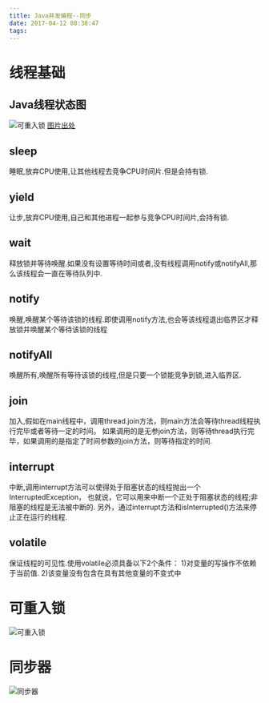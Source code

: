 ```yaml
---
title: Java并发编程--同步
date: 2017-04-12 08:38:47
tags:
---
```

# 线程基础

## Java线程状态图
![可重入锁](/img/Java并发编程/Java线程状态图.png)
[图片出处](https://my.oschina.net/mingdongcheng/blog/139263)

## sleep
睡眠,放弃CPU使用,让其他线程去竞争CPU时间片.但是会持有锁.

## yield
让步,放弃CPU使用,自己和其他进程一起参与竞争CPU时间片,会持有锁.

## wait
释放锁并等待唤醒.如果没有设置等待时间或者,没有线程调用notify或notifyAll,那么该线程会一直在等待队列中.

## notify
唤醒,唤醒某个等待该锁的线程.即使调用notify方法,也会等该线程退出临界区才释放锁并唤醒某个等待该锁的线程

## notifyAll
唤醒所有,唤醒所有等待该锁的线程,但是只要一个锁能竞争到锁,进入临界区.

## join
加入,假如在main线程中，调用thread.join方法，则main方法会等待thread线程执行完毕或者等待一定的时间。
如果调用的是无参join方法，则等待thread执行完毕，如果调用的是指定了时间参数的join方法，则等待指定的时间.

## interrupt
中断,调用interrupt方法可以使得处于阻塞状态的线程抛出一个InterruptedException，
也就说，它可以用来中断一个正处于阻塞状态的线程;非阻塞的线程是无法被中断的.
另外，通过interrupt方法和isInterrupted()方法来停止正在运行的线程.

## volatile
保证线程的可见性.使用volatile必须具备以下2个条件：
    1)对变量的写操作不依赖于当前值.
    2)该变量没有包含在具有其他变量的不变式中


# 可重入锁
![可重入锁](/img/Java并发编程/可重入锁.png)

# 同步器
![同步器](/img/Java并发编程/同步器.png)